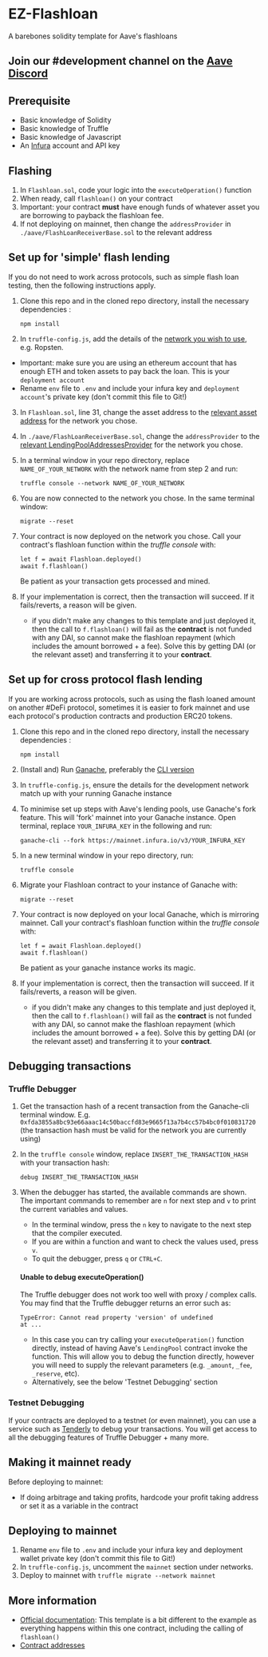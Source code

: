 # EZ-Flashloan
A barebones solidity template for Aave's flashloans

## Join our #development channel on the [Aave Discord](https://discord.gg/fVaDMqT)

## Prerequisite
 - Basic knowledge of Solidity
 - Basic knowledge of Truffle
 - Basic knowledge of Javascript
 - An [Infura](https://infura.io/) account and API key

## Flashing
1. In `Flashloan.sol`, code your logic into the `executeOperation()` function
2. When ready, call `flashloan()` on your contract
3. Important: your contract **must** have enough funds of whatever asset you are borrowing to payback the flashloan fee.
4. If not deploying on mainnet, then change the `addressProvider` in `./aave/FlashLoanReceiverBase.sol` to the relevant address

## Set up for 'simple' flash lending
If you do not need to work across protocols, such as simple flash loan testing, then the following instructions apply.

1. Clone this repo and in the cloned repo directory, install the necessary dependencies :
    ```
    npm install
    ```
2. In `truffle-config.js`, add the details of the [network you wish to use](https://www.trufflesuite.com/docs/truffle/reference/configuration), e.g. Ropsten. 
 - Important: make sure you are using an ethereum account that has enough ETH and token assets to pay back the loan. This is your `deployment account`
 - Rename `env` file to `.env` and include your infura key and `deployment account`'s private key (don't commit this file to Git!)
3. In `Flashloan.sol`, line 31, change the asset address to the [relevant asset address](https://developers.aave.com/#the-lendingpooladdressesprovider) for the network you chose.
4. In `./aave/FlashLoanReceiverBase.sol`, change the `addressProvider` to the [relevant LendingPoolAddressesProvider](https://developers.aave.com/#the-lendingpooladdressesprovider) for the network you chose.
5. In a terminal window in your repo directory, replace `NAME_OF_YOUR_NETWORK` with the network name from step 2 and run:
    ```
    truffle console --network NAME_OF_YOUR_NETWORK
    ```
6. You are now connected to the network you chose. In the same terminal window:
    ```
    migrate --reset
    ```
7. Your contract is now deployed on the network you chose. Call your contract's flashloan function within the _truffle console_ with:
    ```
    let f = await Flashloan.deployed()
    await f.flashloan()
    ```
    Be patient as your transaction gets processed and mined.

8. If your implementation is correct, then the transaction will succeed. If it fails/reverts, a reason will be given.
    - if you didn't make any changes to this template and just deployed it, then the call to `f.flashloan()` will fail as the **contract** is not funded with any DAI, so cannot make the flashloan repayment (which includes the amount borrowed + a fee). Solve this by getting DAI (or the relevant asset) and transferring it to your **contract**.

## Set up for cross protocol flash lending
If you are working across protocols, such as using the flash loaned amount on another #DeFi protocol, sometimes it is easier to fork mainnet and use each protocol's production contracts and production ERC20 tokens.

1. Clone this repo and in the cloned repo directory, install the necessary dependencies :
    ```
    npm install
    ```
2. (Install and) Run [Ganache](https://www.trufflesuite.com/ganache), preferably the [CLI version](https://github.com/trufflesuite/ganache-cli)
3. In `truffle-config.js`, ensure the details for the development network match up with your running Ganache instance
4. To minimise set up steps with Aave's lending pools, use Ganache's fork feature. This will 'fork' mainnet into your Ganache instance.
    Open terminal, replace `YOUR_INFURA_KEY` in the following and run:
    ```
    ganache-cli --fork https://mainnet.infura.io/v3/YOUR_INFURA_KEY
    ``` 
5. In a new terminal window in your repo directory, run:
    ```
    truffle console
    ```
6. Migrate your Flashloan contract to your instance of Ganache with:
    ```
    migrate --reset
    ```
7. Your contract is now deployed on your local Ganache, which is mirroring mainnet. Call your contract's flashloan function within the _truffle console_ with:
    ```
    let f = await Flashloan.deployed()
    await f.flashloan()
    ```
    Be patient as your ganache instance works its magic.

8. If your implementation is correct, then the transaction will succeed. If it fails/reverts, a reason will be given.
    - if you didn't make any changes to this template and just deployed it, then the call to `f.flashloan()` will fail as the **contract** is not funded with any DAI, so cannot make the flashloan repayment (which includes the amount borrowed + a fee). Solve this by getting DAI (or the relevant asset) and transferring it to your **contract**.

## Debugging transactions
### Truffle Debugger
1. Get the transaction hash of a recent transaction from the Ganache-cli terminal window. E.g. `0xfda3855a8bc93e66aaac14c50baccfd83e9665f13a7b4cc57b4bc0f010831720` (the transaction hash must be valid for the network you are currently using)
2. In the `truffle console` window, replace `INSERT_THE_TRANSACTION_HASH` with your transaction hash:
    ```
    debug INSERT_THE_TRANSACTION_HASH
    ```
3. When the debugger has started, the available commands are shown. The important commands to remember are `n` for next step and `v` to print the current variables and values.
    - In the terminal window, press the `n` key to navigate to the next step that the compiler executed.
    - If you are within a function and want to check the values used, press `v`.
    - To quit the debugger, press `q` or `CTRL+C`.

    #### Unable to debug executeOperation()
    The Truffle debugger does not work too well with proxy / complex calls. You may find that the Truffle debugger returns an error such as:
    ```
    TypeError: Cannot read property 'version' of undefined
    at ...
    ```
    - In this case you can try calling your `executeOperation()` function directly, instead of having Aave's `LendingPool` contract invoke the function. This will allow you to debug the function directly, however you will need to supply the relevant parameters (e.g. `_amount`, `_fee`, `_reserve`, etc).
    - Alternatively, see the below 'Testnet Debugging' section

### Testnet Debugging
If your contracts are deployed to a testnet (or even mainnet), you can use a service such as [Tenderly](https://tenderly.dev/) to debug your transactions. You will get access to all the debugging features of Truffle Debugger + many more.

## Making it mainnet ready
Before deploying to mainnet:
 - If doing arbitrage and taking profits, hardcode your profit taking address or set it as a variable in the contract

## Deploying to mainnet
1. Rename `env` file to `.env` and include your infura key and deployment wallet private key (don't commit this file to Git!)
2. In `truffle-config.js`, uncomment the `mainnet` section under networks.
3. Deploy to mainnet with `truffle migrate --network mainnet`

## More information
 - [Official documentation](https://developers.aave.com/#implementing-a-flashloanreceiver-contract): This template is a bit different to the example as everything happens within this one contract, including the calling of `flashloan()`
 - [Contract addresses](https://developers.aave.com/#the-lendingpooladdressesprovider)